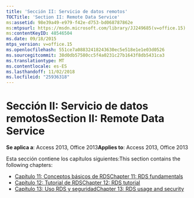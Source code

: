 ```yaml
---
title: 'Sección II: Servicio de datos remotos'
TOCTitle: 'Section II: Remote Data Service'
ms:assetid: 98e39a49-e979-f42e-d753-bd068787862e
ms:mtpsurl: https://msdn.microsoft.com/library/JJ249685(v=office.15)
ms:contentKeyID: 48546504
ms.date: 09/18/2015
mtps_version: v=office.15
ms.openlocfilehash: 551ce7a08832418243630ec5e518e1e1e03d0526
ms.sourcegitcommit: 38d0db57580cc5f4a0231c27b1643f8db5431ca3
ms.translationtype: MT
ms.contentlocale: es-ES
ms.lasthandoff: 11/02/2018
ms.locfileid: "25936318"
---
```

# <a name="section-ii-remote-data-service"></a><span data-ttu-id="ae017-102">Sección II: Servicio de datos remotos</span><span class="sxs-lookup"><span data-stu-id="ae017-102">Section II: Remote Data Service</span></span>

<span data-ttu-id="ae017-103">**Se aplica a**: Access 2013, Office 2013</span><span class="sxs-lookup"><span data-stu-id="ae017-103">**Applies to**: Access 2013, Office 2013</span></span>

<span data-ttu-id="ae017-104">Esta sección contiene los capítulos siguientes:</span><span class="sxs-lookup"><span data-stu-id="ae017-104">This section contains the following chapters:</span></span>

- [<span data-ttu-id="ae017-105">Capítulo 11: Conceptos básicos de RDS</span><span class="sxs-lookup"><span data-stu-id="ae017-105">Chapter 11: RDS fundamentals</span></span>](chapter-11-rds-fundamentals.md)
- [<span data-ttu-id="ae017-106">Capítulo 12: Tutorial de RDS</span><span class="sxs-lookup"><span data-stu-id="ae017-106">Chapter 12: RDS tutorial</span></span>](chapter-12-rds-tutorial.md)
- [<span data-ttu-id="ae017-107">Capítulo 13: Uso RDS y seguridad</span><span class="sxs-lookup"><span data-stu-id="ae017-107">Chapter 13: RDS usage and security</span></span>](chapter-13-rds-usage-and-security.md)

